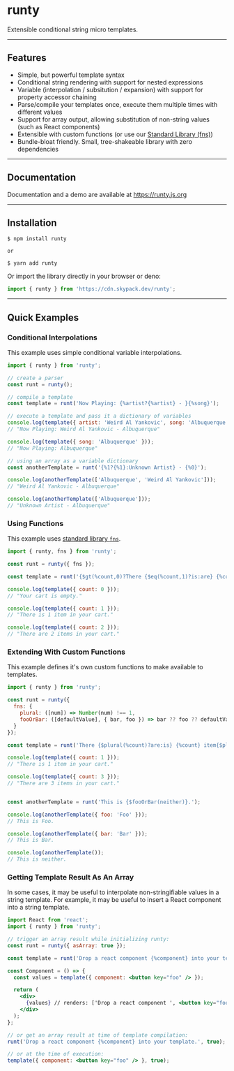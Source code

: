 # runty

Extensible conditional string micro templates.

------

## Features

* Simple, but powerful template syntax
* Conditional string rendering with support for nested expressions
* Variable (interpolation / subsitution / expansion) with support for property accessor chaining 
* Parse/compile your templates once, execute them multiple times with different values
* Support for array output, allowing substitution of non-string values (such as React components) 
* Extensible with custom functions (or use our [Standard Library (fns)](https://runty.js.org/docs/fns))
* Bundle-bloat friendly. Small, tree-shakeable library with zero dependencies

------

## Documentation

Documentation and a demo are available at https://runty.js.org

------

## Installation

```shell
$ npm install runty

or

$ yarn add runty
```

Or import the library directly in your browser or deno:

```javascript
import { runty } from 'https://cdn.skypack.dev/runty';
```

------

## Quick Examples

### Conditional Interpolations

This example uses simple conditional variable interpolations.

```javascript
import { runty } from 'runty';

// create a parser
const runt = runty();

// compile a template
const template = runt('Now Playing: {%artist?{%artist} - }{%song}');

// execute a template and pass it a dictionary of variables
console.log(template({ artist: 'Weird Al Yankovic', song: 'Albuquerque' }));
// "Now Playing: Weird Al Yankovic - Albuquerque"

console.log(template({ song: 'Albuquerque' }));
// "Now Playing: Albuquerque"

// using an array as a variable dictionary
const anotherTemplate = runt('{%1?{%1}:Unknown Artist} - {%0}');

console.log(anotherTemplate(['Albuquerque', 'Weird Al Yankovic']));
// "Weird Al Yankovic - Albuquerque"

console.log(anotherTemplate(['Albuquerque']));
// "Unknown Artist - Albuquerque"
```

### Using Functions

This example uses [standard library `fns`](docs/fns.md).

```javascript
import { runty, fns } from 'runty';

const runt = runty({ fns });

const template = runt('{$gt(%count,0)?There {$eq(%count,1)?is:are} {%count} item{$not($eq(%count,1))?s} in your cart:Your cart is empty}.');

console.log(template({ count: 0 }));
// "Your cart is empty."

console.log(template({ count: 1 }));
// "There is 1 item in your cart."

console.log(template({ count: 2 }));
// "There are 2 items in your cart."
```

### Extending With Custom Functions

This example defines it's own custom functions to make available to templates.

```javascript
import { runty } from 'runty';

const runt = runty({
  fns: {
    plural: ([num]) => Number(num) !== 1,
    fooOrBar: ([defaultValue], { bar, foo }) => bar ?? foo ?? defaultValue
  }
});

const template = runt('There {$plural(%count)?are:is} {%count} item{$plural(%count)?s} in your cart.');

console.log(template({ count: 1 }));
// "There is 1 item in your cart."

console.log(template({ count: 3 }));
// "There are 3 items in your cart."


const anotherTemplate = runt('This is {$fooOrBar(neither)}.');

console.log(anotherTemplate({ foo: 'Foo' }));
// This is Foo.

console.log(anotherTemplate({ bar: 'Bar' }));
// This is Bar.

console.log(anotherTemplate());
// This is neither.
```

### Getting Template Result As An Array

In some cases, it may be useful to interpolate non-stringifiable values in a string template. For example, it
may be useful to insert a React component into a string template.

```jsx
import React from 'react';
import { runty } from 'runty';

// trigger an array result while initializing runty:
const runt = runty({ asArray: true });

const template = runt('Drop a react component {%component} into your template.');

const Component = () => {
  const values = template({ component: <button key="foo" /> });

  return (
    <div>
      {values} // renders: ['Drop a react component ', <button key="foo" />, ' into your template.']
    </div>
  );
};

// or get an array result at time of template compilation:
runt('Drop a react component {%component} into your template.', true);

// or at the time of execution:
template({ component: <button key="foo" /> }, true);
```
